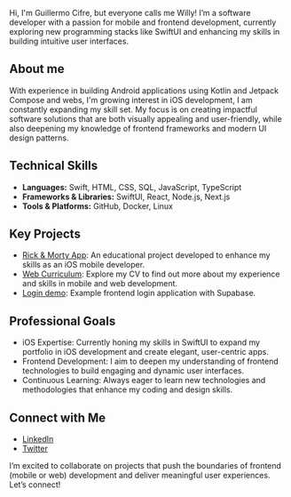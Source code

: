 Hi, I'm Guillermo Cifre, but everyone calls me Willy! I’m a software developer with a passion for mobile and frontend development, currently exploring new programming stacks like SwiftUI and enhancing my skills in building intuitive user interfaces.

## About me

With experience in building Android applications using Kotlin and Jetpack Compose and webs, I'm growing interest in iOS development, I am constantly expanding my skill set. My focus is on creating impactful software solutions that are both visually appealing and user-friendly, while also deepening my knowledge of frontend frameworks and modern UI design patterns.

## Technical Skills

- **Languages:** Swift, HTML, CSS, SQL, JavaScript, TypeScript
- **Frameworks & Libraries:** SwiftUI, React, Node.js, Next.js
- **Tools & Platforms:** GitHub, Docker, Linux

## Key Projects 

- [Rick & Morty App](https://github.com/Willy93-coder/RickAndMorty_iOS): An educational project developed to enhance my skills as an iOS mobile developer.
- [Web Curriculum](https://www.guillermocifre.com/): Explore my CV to find out more about my experience and skills in mobile and web development.
- [Login demo](https://github.com/Willy93-coder/login_reactjs_demo): Example frontend login application with Supabase.

## Professional Goals

- iOS Expertise: Currently honing my skills in SwiftUI to expand my portfolio in iOS development and create elegant, user-centric apps.
- Frontend Development: I aim to deepen my understanding of frontend technologies to build engaging and dynamic user interfaces.
- Continuous Learning: Always eager to learn new technologies and methodologies that enhance my coding and design skills.

## Connect with Me

- [LinkedIn](https://www.linkedin.com/in/guillermocifre)
- [Twitter](https://x.com/WillyDev93)

I’m excited to collaborate on projects that push the boundaries of frontend (mobile or web) development and deliver meaningful user experiences. Let’s connect!
